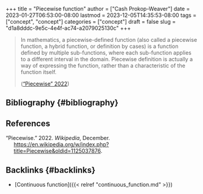 +++
title = "Piecewise function"
author = ["Cash Prokop-Weaver"]
date = 2023-01-27T06:53:00-08:00
lastmod = 2023-12-05T14:35:53-08:00
tags = ["concept", "concept"]
categories = ["concept"]
draft = false
slug = "d1a8dddc-9e5c-4e4f-ac74-a2079025130c"
+++

> In mathematics, a piecewise-defined function (also called a piecewise function, a hybrid function, or definition by cases) is a function defined by multiple sub-functions, where each sub-function applies to a different interval in the domain. Piecewise definition is actually a way of expressing the function, rather than a characteristic of the function itself.
>
> (<a href="#citeproc_bib_item_1">“Piecewise” 2022</a>)


## Bibliography {#bibliography}

## References

<style>.csl-entry{text-indent: -1.5em; margin-left: 1.5em;}</style><div class="csl-bib-body">
  <div class="csl-entry"><a id="citeproc_bib_item_1"></a>“Piecewise.” 2022. <i>Wikipedia</i>, December. <a href="https://en.wikipedia.org/w/index.php?title=Piecewise&oldid=1125037876">https://en.wikipedia.org/w/index.php?title=Piecewise&#38;oldid=1125037876</a>.</div>
</div>


## Backlinks {#backlinks}

-   [Continuous function]({{< relref "continuous_function.md" >}})
